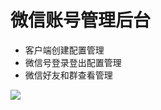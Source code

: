 # 微信账号管理后台

- 客户端创建配置管理
- 微信号登录登出配置管理
- 微信好友和群查看管理


![](/home/jiao/develop/bot_project/WXBotManage/static/wxbot_manage.png)
